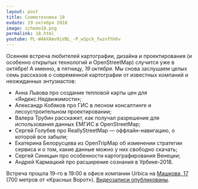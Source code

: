 ```yaml
---
layout: post
title: Схемотехника 18
evdate: 19 октября 2018
image: schemo18.png
permalink: 18.html
youtube: PL-W4AXAmv9iVBL_-P_wSpck_fwznfhh6v
---
```

Осенняя встреча любителей картографии, дизайна и проектирования (и особенно открытых технологий и OpenStreetMap)
случится уже в октябре! А именно, в пятницу, *19 октября*. Мы снова заслушаем целых семь рассказов
о современной картографии от известных компаний и неожиданных энтузиастов:

* Анна Львова про создание тепловой карты цен для «Яндекс.Недвижимости»;
* Александр Кобяков про ГИС в лесном консалтинге и лесоустроительном проектировании;
* Валера Трубин расскажет, как получал разрешение для использования данных ЕМГИС в OpenStreetMap;
* Сергей Голубев про ReallyStreetMap — оффлайн-навигацию, о которой все забыли;
* Екатерина Белорусцева из OpenTripMap об изменении стратегии сервиса и о том, какие данные можно у них свободно скачать;
* Сергей Синицын про особенности картографирования Венеции;
* Андрей Кармацкий про расширение сознания в Урбике-2018.

Встреча прошла 19-го в 19:00 в офисе компании Urbica на 
[Машкова, 17](http://myway.io/#/%25D1%2583%25D0%25BB%25D0%25B8%25D1%2586%25D0%25B0%2520%25D0%259C%25D0%25B0%25D1%2588%25D0%25BA%25D0%25BE%25D0%25B2%25D0%25B0%252C%252017%252C%2520%25D0%259C%25D0%25BE%25D1%2581%25D0%25BA%25D0%25B2%25D0%25B0%252C%2520%25D0%25A0%25D0%25BE%25D1%2581%25D1%2581%25D0%25B8%25D1%258F/0)
(700 метров от «Красных Ворот»). [Видеозаписи опубликованы](https://www.youtube.com/playlist?list=PL-W4AXAmv9iVBL_-P_wSpck_fwznfhh6v).
